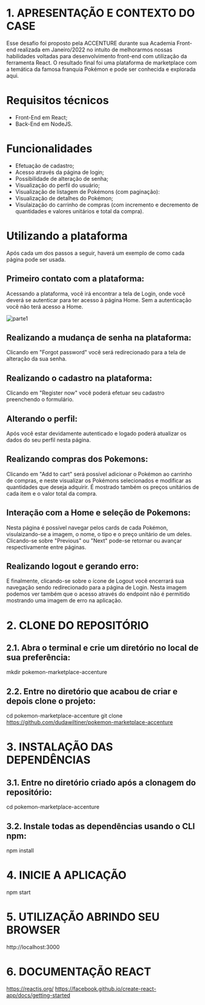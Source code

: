# 1. APRESENTAÇÃO E CONTEXTO DO CASE

Esse desafio foi proposto pela ACCENTURE durante sua Academia Front-end realizada em Janeiro/2022 no intuito de melhorarmos nossas habilidades voltadas para desenvolvimento front-end com utilização da ferramenta React. O resultado final foi uma plataforma de marketplace com a temática da famosa franquia Pokémon e pode ser conhecida e explorada aqui.

# Requisitos técnicos
- Front-End em React;
- Back-End em NodeJS.

# Funcionalidades
- Efetuação de cadastro;
- Acesso através da página de login;
- Possibilidade de alteração de senha;
- Visualização do perfil do usuário; 
- Visualização de listagem de Pokémons (com paginação):
- Visualização de detalhes do Pokémon;
- Visulaização do carrinho de compras (com incremento e decremento de quantidades e valores unitários e total da compra).

# Utilizando a plataforma

Após cada um dos passos a seguir, haverá um exemplo de como cada página pode ser usada.

## Primeiro contato com a plataforma:

Acessando a plataforma, você irá encontrar a tela de Login, onde você deverá se autenticar para ter acesso à página Home. Sem a autenticação você não terá acesso a Home.

![parte1](https://user-images.githubusercontent.com/74082153/152455205-ed3ab1d1-2574-421e-93dd-1fa0ebe45da9.gif)

## Realizando a mudança de senha na plataforma:

Clicando em "Forgot password" você será redirecionado para a tela de alteração da sua senha.

## Realizando o cadastro na plataforma:

Clicando em "Register now" você poderá efetuar seu cadastro preenchendo o formulário.

## Alterando o perfil:

Após você estar devidamente autenticado e logado poderá atualizar os dados do seu perfil nesta página.

## Realizando compras dos Pokemons:

Clicando em "Add to cart" será possível adicionar o Pokémon ao carrinho de compras, e neste visualizar os Pokémons selecionados e modificar as quantidades que deseja adquirir. É mostrado também os preços unitários de cada item e o valor total da compra.

## Interação com a Home e seleção de Pokemons:

Nesta página é possível navegar pelos cards de cada Pokémon, visulaizando-se a imagem, o nome, o tipo e o preço unitário de um deles. Clicando-se sobre "Previous" ou "Next" pode-se retornar ou avançar respectivamente entre páginas.

## Realizando logout e gerando erro:

E finalmente, clicando-se sobre o ícone de Logout você encerrará sua navegação sendo redirecionado para a página de Login. Nesta imagem podemos ver também que o acesso através do endpoint não é permitido mostrando uma imagem de erro na aplicação.

# 2. CLONE DO REPOSITÓRIO

## 2.1. Abra o terminal e crie um diretório no local de sua preferência:
mkdir pokemon-marketplace-accenture

## 2.2. Entre no diretório que acabou de criar e depois clone o projeto:
cd pokemon-marketplace-accenture
git clone https://github.com/dudawiltiner/pokemon-marketplace-accenture

# 3. INSTALAÇÃO DAS DEPENDÊNCIAS

## 3.1. Entre no diretório criado após a clonagem do repositório:
cd pokemon-marketplace-accenture

## 3.2. Instale todas as dependências usando o CLI npm:
npm install

# 4. INICIE A APLICAÇÃO
npm start

# 5. UTILIZAÇÃO ABRINDO SEU BROWSER
http://localhost:3000

# 6. DOCUMENTAÇÃO REACT
https://reactjs.org/
https://facebook.github.io/create-react-app/docs/getting-started
